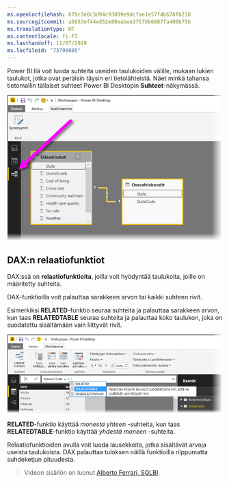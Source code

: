 ```yaml
---
ms.openlocfilehash: 679c3e8c3d94c93899e9dcfae1e57f4b678fb218
ms.sourcegitcommit: a5853ef44ed52e80eabee3757bb6887fa400b75b
ms.translationtype: HT
ms.contentlocale: fi-FI
ms.lasthandoff: 11/07/2019
ms.locfileid: "73799805"
---
```

Power BI:llä voit luoda suhteita useiden taulukoiden välille, mukaan lukien taulukot, jotka ovat peräisin täysin eri tietolähteistä. Näet minkä tahansa tietomallin tällaiset suhteet Power BI Desktopin **Suhteet**-näkymässä.

![](media/7-5-table-relationships-and-dax/dax-relationships_1.png)

## <a name="dax-relational-functions"></a>DAX:n relaatiofunktiot
DAX:ssä on **relaatiofunktioita**, joilla voit hyödyntää taulukoita, joille on määritetty suhteita.

DAX-funktioilla voit palauttaa sarakkeen arvon tai kaikki suhteen rivit.

Esimerkiksi **RELATED**-funktio seuraa suhteita ja palauttaa sarakkeen arvon, kun taas **RELATEDTABLE** seuraa suhteita ja palauttaa koko taulukon, joka on suodatettu sisältämään vain liittyvät rivit.

![](media/7-5-table-relationships-and-dax/dax-relationships_2.png)

**RELATED**-funktio käyttää *monesta yhteen* -suhteita, kun taas **RELATEDTABLE**-funktio käyttää *yhdestä moneen* -suhteita.

Relaatiofunktioiden avulla voit luoda lausekkeita, jotka sisältävät arvoja useista taulukoista. DAX palauttaa tuloksen näillä funktioilla riippumatta suhdeketjun pituudesta.

> Videon sisällön on luonut [Alberto Ferrari, SQLBI](https://www.sqlbi.com/learning-dax).
> 
> 

